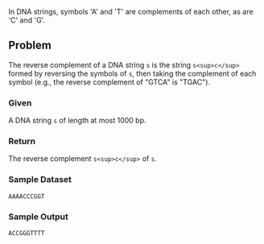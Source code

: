 In DNA strings, symbols 'A' and 'T' are complements of each other, as are 'C' and 'G'.
## Problem

The reverse complement of a DNA string `s` is the string `s<sup>c</sup>` formed by reversing the symbols of `s`, then taking the complement of each symbol (e.g., the reverse complement of "GTCA" is "TGAC").

### Given
A DNA string `s` of length at most 1000 bp.

### Return
The reverse complement `s<sup>c</sup>` of `s`.

### Sample Dataset
```
AAAACCCGGT
```

### Sample Output
```
ACCGGGTTTT
```
